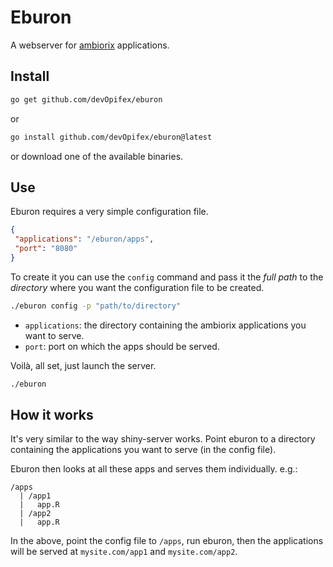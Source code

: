 # Eburon

A webserver for [ambiorix](https://ambiorix.john-coene.com) applications.

## Install

```bash
go get github.com/devOpifex/eburon
```

or

``` bash
go install github.com/devOpifex/eburon@latest
```

or download one of the available binaries.


## Use

Eburon requires a very simple configuration file.

```json
{
 "applications": "/eburon/apps",
 "port": "8080"
}
```

To create it you can use the `config` command and pass it the _full
path_ to the _directory_ where you want the configuration file
to be created.

```bash
./eburon config -p "path/to/directory"
```

- `applications`: the directory containing the ambiorix applications
you want to serve.
- `port`: port on which the apps should be served.

Voilà, all set, just launch the server.

```bash
./eburon
```

## How it works

It's very similar to the way shiny-server works.
Point eburon to a directory containing the applications you want
to serve (in the config file).

Eburon then looks at all these apps and serves them individually.
e.g.:

```
/apps
  | /app1
  |   app.R
  | /app2
  |   app.R
```

In the above, point the config file to `/apps`, run eburon,
then the applications will be served at `mysite.com/app1`
and `mysite.com/app2`.
